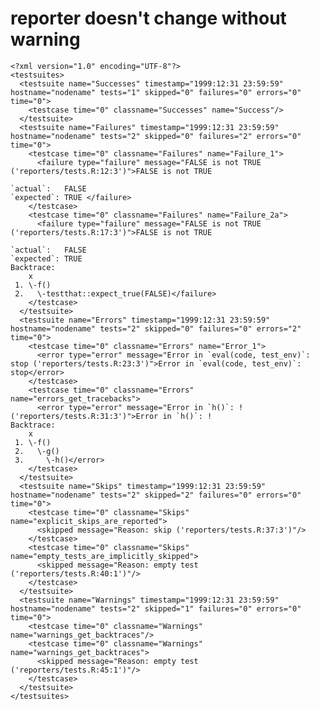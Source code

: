 # reporter doesn't change without warning

    <?xml version="1.0" encoding="UTF-8"?>
    <testsuites>
      <testsuite name="Successes" timestamp="1999:12:31 23:59:59" hostname="nodename" tests="1" skipped="0" failures="0" errors="0" time="0">
        <testcase time="0" classname="Successes" name="Success"/>
      </testsuite>
      <testsuite name="Failures" timestamp="1999:12:31 23:59:59" hostname="nodename" tests="2" skipped="0" failures="2" errors="0" time="0">
        <testcase time="0" classname="Failures" name="Failure_1">
          <failure type="failure" message="FALSE is not TRUE ('reporters/tests.R:12:3')">FALSE is not TRUE
    
    `actual`:   FALSE
    `expected`: TRUE </failure>
        </testcase>
        <testcase time="0" classname="Failures" name="Failure_2a">
          <failure type="failure" message="FALSE is not TRUE ('reporters/tests.R:17:3')">FALSE is not TRUE
    
    `actual`:   FALSE
    `expected`: TRUE 
    Backtrace:
        x
     1. \-f()
     2.   \-testthat::expect_true(FALSE)</failure>
        </testcase>
      </testsuite>
      <testsuite name="Errors" timestamp="1999:12:31 23:59:59" hostname="nodename" tests="2" skipped="0" failures="0" errors="2" time="0">
        <testcase time="0" classname="Errors" name="Error_1">
          <error type="error" message="Error in `eval(code, test_env)`: stop ('reporters/tests.R:23:3')">Error in `eval(code, test_env)`: stop</error>
        </testcase>
        <testcase time="0" classname="Errors" name="errors_get_tracebacks">
          <error type="error" message="Error in `h()`: ! ('reporters/tests.R:31:3')">Error in `h()`: !
    Backtrace:
        x
     1. \-f()
     2.   \-g()
     3.     \-h()</error>
        </testcase>
      </testsuite>
      <testsuite name="Skips" timestamp="1999:12:31 23:59:59" hostname="nodename" tests="2" skipped="2" failures="0" errors="0" time="0">
        <testcase time="0" classname="Skips" name="explicit_skips_are_reported">
          <skipped message="Reason: skip ('reporters/tests.R:37:3')"/>
        </testcase>
        <testcase time="0" classname="Skips" name="empty_tests_are_implicitly_skipped">
          <skipped message="Reason: empty test ('reporters/tests.R:40:1')"/>
        </testcase>
      </testsuite>
      <testsuite name="Warnings" timestamp="1999:12:31 23:59:59" hostname="nodename" tests="2" skipped="1" failures="0" errors="0" time="0">
        <testcase time="0" classname="Warnings" name="warnings_get_backtraces"/>
        <testcase time="0" classname="Warnings" name="warnings_get_backtraces">
          <skipped message="Reason: empty test ('reporters/tests.R:45:1')"/>
        </testcase>
      </testsuite>
    </testsuites>

